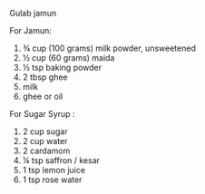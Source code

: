 Gulab jamun 

For Jamun:
1. ¾ cup (100 grams) milk powder, unsweetened
2. ½ cup (60 grams) maida
3. ½ tsp baking powder
4. 2 tbsp ghee 
5. milk 
6. ghee or oil 

For Sugar Syrup :
1. 2 cup sugar
2. 2 cup water
3. 2 cardamom
4. ¼ tsp saffron / kesar
5. 1 tsp lemon juice
6. 1 tsp rose water